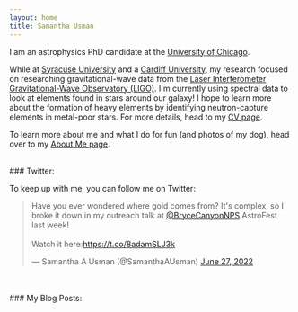 ```yaml
---
layout: home
title: Samantha Usman
---
```

I am an astrophysics PhD candidate at the [University of Chicago](https://astrophysics.uchicago.edu).

While at [Syracuse University](https://physics.syr.edu) and a [Cardiff University](https://www.cardiff.ac.uk/physics-astronomy/), my research focused on researching gravitational-wave data from the [Laser Interferometer Gravitational-Wave Observatory (LIGO)](https://www.ligo.org/).
I'm currently using spectral data to look at elements found in stars around our galaxy! I hope to learn more about the formation of heavy elements by identifying neutron-capture elements in metal-poor stars.
For more details, head to my [CV page](CV.md).

To learn more about me and what I do for fun (and photos of my dog), head over to my [About Me page](aboutme.md).

<br />
### Twitter:

To keep up with me, you can follow me on Twitter:
<blockquote class="twitter-tweet"><p lang="en" dir="ltr">Have you ever wondered where gold comes from? It&#39;s complex, so I broke it down in my outreach talk at <a href="https://twitter.com/BryceCanyonNPS?ref_src=twsrc%5Etfw">@BryceCanyonNPS</a> AstroFest last week!<br><br>Watch it here:<a href="https://t.co/8adamSLJ3k">https://t.co/8adamSLJ3k</a></p>&mdash; Samantha A Usman (@SamanthaAUsman) <a href="https://twitter.com/SamanthaAUsman/status/1541533507624833024?ref_src=twsrc%5Etfw">June 27, 2022</a></blockquote> <script async src="https://platform.twitter.com/widgets.js" charset="utf-8"></script>

<br />
<br />
### My Blog Posts:
